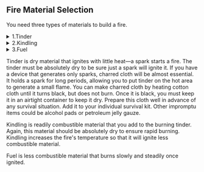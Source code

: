 ## Fire Material Selection

You need three types of materials to build a fire.

<details>
      <summary>1.Tinder</summary>
      <ul>
        <li>Birch bark</li>
        <li>Shredded inner bark from cedar, chestnut, red elm trees</li>
        <li>Fine wood shavings</li>
        <li>Dead grass, ferns, moss, fungi</li>
        <li>Straw</li>
        <li>Sawdust</li>
        <li>Very fine pitchwood scrapings</li>
        <li>Dead evergreen needles</li>
        <li>Punk (the completely rotted portions of dead logs or trees)</li>
        <li>Evergreen tree knots</li>
        <li>Bird down (fine feathers)</li>
        <li>Down seed heads (milkweed, dry cattails, bulrush, or thistle)</li>
        <li>Fine, dried vegetable fibers</li>
        <li>Spongy threads of dead puffball</li>
        <li>Dead palm leaves</li>
        <li>Skinlike membrane lining bamboo</li>
        <li>Lint from pockets and seams</li>
        <li>Charred cloth</li>
        <li>Waxed paper</li>
        <li>Other bamboo shavings</li>
        <li>Gunpowder</li>
        <li>Cotton</li>
      </ul>
</details>

<details>
      <summary>2.Kindling</summary>
      <ul>
        <li>Small twigs</li>
        <li>Small strips of wood</li>
        <li>Lighter knot from pine tree stumps with a heavy concentration of resin</li>
        <li>Heavy cardboard</li>
        <li>Pieces of wood removed from the inside of larger pieces</li>
        <li>Wood that has been doused with highly flammable materials, such as gasoline, oil, or wax</li>
        <li>Peat dry enough to burn (this may be found at the top of undercut banks)</li>
        <li>Dried animal dung</li>
        <li>Animal fats</li>
        <li>Coal, oil shale, or oil lying on the surface</li>
      </ul>
</details>

<details>
      <summary>3.Fuel</summary>
      <ul>
       <li>Dry, standing wood and dry, dead branches</li>
       <li>Dry inside (heart) of fallen tree trunks and large branches</li>
       <li>Green wood that is finely split</li>
       <li>Dry grasses twisted into bunches</li>
      </ul>
</details>

Tinder is dry material that ignites with little heat—a spark starts a fire. The tinder must be absolutely dry to be sure just a spark will ignite it. If you have a device that generates only sparks, charred cloth will be almost essential. It holds a spark for long periods, allowing you to put tinder on the hot area to generate a small flame. You can make charred cloth by heating cotton cloth until it turns black, but does not burn. Once it is black, you must keep it in an airtight container to keep it dry. Prepare this cloth well in advance of any survival situation. Add it to your individual survival kit. Other impromptu items could be alcohol pads or petroleum jelly gauze.

Kindling is readily combustible material that you add to the burning tinder. Again, this material should be absolutely dry to ensure rapid burning. Kindling increases the fire's temperature so that it will ignite less combustible material.

Fuel is less combustible material that burns slowly and steadily once ignited.
